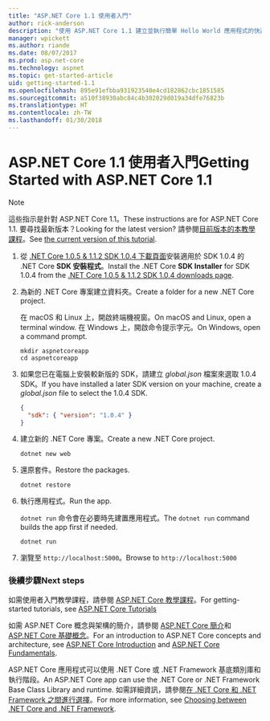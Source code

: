 ```yaml
---
title: "ASP.NET Core 1.1 使用者入門"
author: rick-anderson
description: "使用 ASP.NET Core 1.1 建立並執行簡單 Hello World 應用程式的快速教學課程。"
manager: wpickett
ms.author: riande
ms.date: 08/07/2017
ms.prod: asp.net-core
ms.technology: aspnet
ms.topic: get-started-article
uid: getting-started-1.1
ms.openlocfilehash: 895e91efbba931923540e4cd182862cbc1851585
ms.sourcegitcommit: a510f38930abc84c4b302029d019a34dfe76823b
ms.translationtype: HT
ms.contentlocale: zh-TW
ms.lasthandoff: 01/30/2018
---
```

# <a name="getting-started-with-aspnet-core-11"></a><span data-ttu-id="86b82-103">ASP.NET Core 1.1 使用者入門</span><span class="sxs-lookup"><span data-stu-id="86b82-103">Getting Started with ASP.NET Core 1.1</span></span>

> [!NOTE]
> <span data-ttu-id="86b82-104">這些指示是針對 ASP.NET Core 1.1。</span><span class="sxs-lookup"><span data-stu-id="86b82-104">These instructions are for ASP.NET Core 1.1.</span></span> <span data-ttu-id="86b82-105">要尋找最新版本？</span><span class="sxs-lookup"><span data-stu-id="86b82-105">Looking for the latest version?</span></span> <span data-ttu-id="86b82-106">請參閱[目前版本的本教學課程](xref:getting-started)。</span><span class="sxs-lookup"><span data-stu-id="86b82-106">See [the current version of this tutorial](xref:getting-started).</span></span>

1. <span data-ttu-id="86b82-107">從 [.NET Core 1.0.5 & 1.1.2 SDK 1.0.4 下載頁面](https://github.com/dotnet/core/blob/master/release-notes/download-archives/1.0.5-download.md)安裝適用於 SDK 1.0.4 的 .NET Core **SDK 安裝程式**。</span><span class="sxs-lookup"><span data-stu-id="86b82-107">Install the .NET Core **SDK Installer** for SDK 1.0.4 from the [.NET Core 1.0.5 & 1.1.2 SDK 1.0.4 downloads page](https://github.com/dotnet/core/blob/master/release-notes/download-archives/1.0.5-download.md).</span></span>

2. <span data-ttu-id="86b82-108">為新的 .NET Core 專案建立資料夾。</span><span class="sxs-lookup"><span data-stu-id="86b82-108">Create a folder for a new .NET Core project.</span></span>

   <span data-ttu-id="86b82-109">在 macOS 和 Linux 上，開啟終端機視窗。</span><span class="sxs-lookup"><span data-stu-id="86b82-109">On macOS and Linux, open a terminal window.</span></span> <span data-ttu-id="86b82-110">在 Windows 上，開啟命令提示字元。</span><span class="sxs-lookup"><span data-stu-id="86b82-110">On Windows, open a command prompt.</span></span>

   ```terminal
   mkdir aspnetcoreapp
   cd aspnetcoreapp
   ```

2. <span data-ttu-id="86b82-111">如果您已在電腦上安裝較新版的 SDK，請建立 *global.json* 檔案來選取 1.0.4 SDK。</span><span class="sxs-lookup"><span data-stu-id="86b82-111">If you have installed a later SDK version on your machine, create a *global.json* file to select the 1.0.4 SDK.</span></span>

   ```json
   {
     "sdk": { "version": "1.0.4" }
   }
   ```

2. <span data-ttu-id="86b82-112">建立新的 .NET Core 專案。</span><span class="sxs-lookup"><span data-stu-id="86b82-112">Create a new .NET Core project.</span></span>

   ```terminal
   dotnet new web
   ```
   
3.  <span data-ttu-id="86b82-113">還原套件。</span><span class="sxs-lookup"><span data-stu-id="86b82-113">Restore the packages.</span></span>

    ```terminal
    dotnet restore
    ```

4. <span data-ttu-id="86b82-114">執行應用程式。</span><span class="sxs-lookup"><span data-stu-id="86b82-114">Run the app.</span></span>

   <span data-ttu-id="86b82-115">`dotnet run` 命令會在必要時先建置應用程式。</span><span class="sxs-lookup"><span data-stu-id="86b82-115">The `dotnet run` command builds the app first if needed.</span></span>

   ```terminal
   dotnet run
   ```

5. <span data-ttu-id="86b82-116">瀏覽至 `http://localhost:5000`。</span><span class="sxs-lookup"><span data-stu-id="86b82-116">Browse to `http://localhost:5000`</span></span>

<!-- H3 to avoid a single-entry internal TOC -->
### <a name="next-steps"></a><span data-ttu-id="86b82-117">後續步驟</span><span class="sxs-lookup"><span data-stu-id="86b82-117">Next steps</span></span>

<span data-ttu-id="86b82-118">如需使用者入門教學課程，請參閱 [ASP.NET Core 教學課程](tutorials/index.md)。</span><span class="sxs-lookup"><span data-stu-id="86b82-118">For getting-started tutorials, see [ASP.NET Core Tutorials](tutorials/index.md)</span></span>

<span data-ttu-id="86b82-119">如需 ASP.NET Core 概念與架構的簡介，請參閱 [ASP.NET Core 簡介](index.md)和 [ASP.NET Core 基礎概念](fundamentals/index.md)。</span><span class="sxs-lookup"><span data-stu-id="86b82-119">For an introduction to ASP.NET Core concepts and architecture, see [ASP.NET Core Introduction](index.md) and [ASP.NET Core Fundamentals](fundamentals/index.md).</span></span>

<span data-ttu-id="86b82-120">ASP.NET Core 應用程式可以使用 .NET Core 或 .NET Framework 基底類別庫和執行階段。</span><span class="sxs-lookup"><span data-stu-id="86b82-120">An ASP.NET Core app can use the .NET Core or .NET Framework Base Class Library and runtime.</span></span> <span data-ttu-id="86b82-121">如需詳細資訊，請參閱[在 .NET Core 和 .NET Framework 之間進行選擇](https://docs.microsoft.com/dotnet/articles/standard/choosing-core-framework-server)。</span><span class="sxs-lookup"><span data-stu-id="86b82-121">For more information, see [Choosing between .NET Core and .NET Framework](https://docs.microsoft.com/dotnet/articles/standard/choosing-core-framework-server).</span></span>
